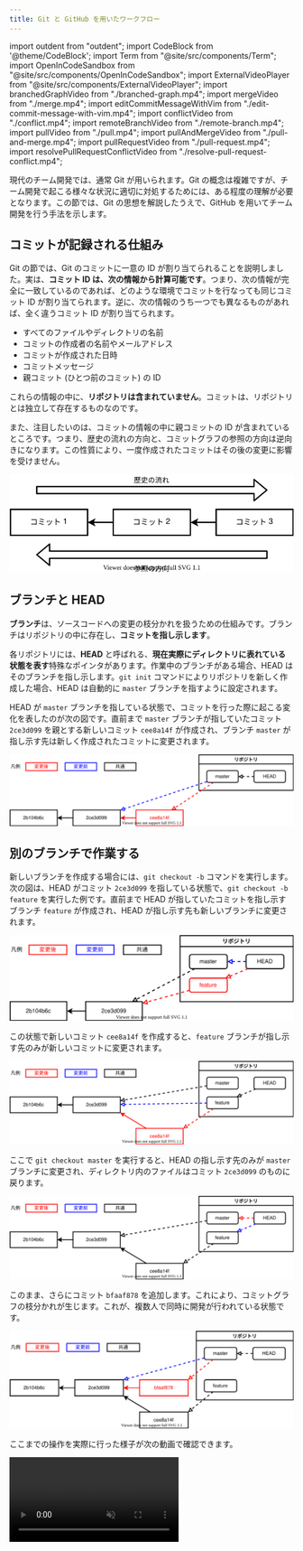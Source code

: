 ```yaml
---
title: Git と GitHub を用いたワークフロー
---
```


import outdent from "outdent";
import CodeBlock from '@theme/CodeBlock';
import Term from "@site/src/components/Term";
import OpenInCodeSandbox from "@site/src/components/OpenInCodeSandbox";
import ExternalVideoPlayer from "@site/src/components/ExternalVideoPlayer";
import branchedGraphVideo from "./branched-graph.mp4";
import mergeVideo from "./merge.mp4";
import editCommitMessageWithVim from "./edit-commit-message-with-vim.mp4";
import conflictVideo from "./conflict.mp4";
import remoteBranchVideo from "./remote-branch.mp4";
import pullVideo from "./pull.mp4";
import pullAndMergeVideo from "./pull-and-merge.mp4";
import pullRequestVideo from "./pull-request.mp4";
import resolvePullRequestConflictVideo from "./resolve-pull-request-conflict.mp4";

現代のチーム開発では、通常 Git が用いられます。Git の概念は複雑ですが、チーム開発で起こる様々な状況に適切に対処するためには、ある程度の理解が必要となります。この節では、Git の思想を解説したうえで、GitHub を用いてチーム開発を行う手法を示します。

## コミットが記録される仕組み

Git の節では、Git のコミットに一意の ID が割り当てられることを説明しました。実は、**コミット ID は、次の情報から計算可能です**。つまり、次の情報が完全に一致しているのであれば、どのような環境でコミットを行なっても同じコミット ID が割り当てられます。逆に、次の情報のうち一つでも異なるものがあれば、全く違うコミット ID が割り当てられます。

- すべてのファイルやディレクトリの名前
- コミットの作成者の名前やメールアドレス
- コミットが作成された日時
- コミットメッセージ
- 親コミット (ひとつ前のコミット) の ID

これらの情報の中に、**リポジトリは含まれていません**。コミットは、リポジトリとは独立して存在するものなのです。

また、注目したいのは、コミットの情報の中に親コミットの ID が含まれているところです。つまり、歴史の流れの方向と、コミットグラフの参照の方向は逆向きになります。この性質により、一度作成されたコミットはその後の変更に影響を受けません。

![歴史の流れと参照の方向](./commit-history.drawio.svg)

## ブランチと HEAD

**ブランチ**は、ソースコードへの変更の枝分かれを扱うための仕組みです。ブランチはリポジトリの中に存在し、**コミットを指し示します**。

各リポジトリには、**HEAD** と呼ばれる、**現在実際にディレクトリに表れている状態を表す**特殊なポインタがあります。作業中のブランチがある場合、HEAD はそのブランチを指し示します。`git init` コマンドによりリポジトリを新しく作成した場合、HEAD は自動的に `master` ブランチを指すように設定されます。

HEAD が `master` ブランチを指している状態で、コミットを行った際に起こる変化を表したのが次の図です。直前まで `master` ブランチが指していたコミット `2ce3d099` を親とする新しいコミット `cee8a14f` が作成され、ブランチ `master` が指し示す先は新しく作成されたコミットに変更されます。

![コミット](./commit.drawio.svg)

## 別のブランチで作業する

新しいブランチを作成する場合には、`git checkout -b` コマンドを実行します。次の図は、HEAD がコミット `2ce3d099` を指している状態で、`git checkout -b feature` を実行した例です。直前まで HEAD が指していたコミットを指し示すブランチ `feature` が作成され、HEAD が指し示す先も新しいブランチに変更されます。

![チェックアウト](./checkout.drawio.svg)

この状態で新しいコミット `cee8a14f` を作成すると、`feature` ブランチが指し示す先のみが新しいコミットに変更されます。

![作成したブランチでコミット](./commit-on-branch.drawio.svg)

ここで `git checkout master` を実行すると、HEAD の指し示す先のみが `master` ブランチに変更され、ディレクトリ内のファイルはコミット `2ce3d099` のものに戻ります。

![master ブランチに戻る](./re-checkout-master.drawio.svg)

このまま、さらにコミット `bfaaf878` を追加します。これにより、コミットグラフの枝分かれが生じます。これが、複数人で同時に開発が行われている状態です。

![枝分かれしたコミットグラフ](./branched-graph.drawio.svg)

ここまでの操作を実際に行った様子が次の動画で確認できます。

<video src={branchedGraphVideo} controls muted />

## 枝分かれしたブランチをマージする

`git merge` コマンドを用いると、現在のブランチに他のブランチの変更を取り込むことができます。次の例では、HEAD が `master` ブランチにある状態で、`git merge feature` を実行することで `feature` ブランチを `master` ブランチにマージしています。

![マージ](./merge.drawio.svg)

このマージを実行すると、`bfaaf878` と `cee8a14f` の 2 つの親を持つ**マージコミット** `d021150b` が生成され、2 つのブランチで両方で行われた変更を含むコミットとなります。マージコミットのコミットメッセージは自分で指定することもできますが、Git 側で用意してくれる標準のメッセージ (この例では `Merge branch 'feature'`) をそのまま用いても良いでしょう。

<video src={mergeVideo} controls muted autoPlay loop />

:::tip Git 標準のエディタ
コマンドラインからコミットを作成する際、`-m` オプションを指定しなかった場合、コミットメッセージを編集するためのエディタが起動します。このエディタは自分で設定することができますが、上の例では [nano](https://www.nano-editor.org/) が起動しており、この場合は `Ctrl + X` で終了します。

環境によっては [Vim](https://www.vim.org/) が起動する場合があります。この場合は、`:q` を入力して `Enter` を押下することにより終了できます。

<video src={editCommitMessageWithVim} controls muted autoPlay loop />
:::

## コンフリクト

`git merge` コマンドが実行されると、Git まずコミットグラフ上の共通の祖先を探します。例えば、コミットグラフが次のような状態であるとき、Git は `master` ブランチと `feature` ブランチの共通の祖先であるコミット `2ce3d099` を起点とした変更を取得します。

```html title="共通の祖先 (2ce3d099)"
<li>吾輩は猫である</li>
<li>坊っちゃん</li>
```

<div className="row">
  <div className="col">
    <CodeBlock title="master (0d4cba5c)" language="html">{outdent`
      <li>吾輩は猫である</li>
      <li>坊っちゃん</li>
      <li>三四郎</li>
    `}</CodeBlock>
  </div>
  <div className="col">
    <CodeBlock title="feature (f08f242a)" language="html">{outdent`
      <li>吾輩は猫である</li>
      <li>坊っちゃん</li>
      <li>こころ</li>
    `}</CodeBlock>
  </div>
</div>

![コンフリクト](./conflict.drawio.svg)

この例の場合、共通の祖先に対して `master` は `<li>三四郎</li>` が、`feature` は `<li>こころ</li>` が**同じ場所に**追加されています。この状態で `git merge feature` を実行すると、Git は**コンフリクト**を報告し、マージを中断します。コンフリクトが発生したファイルには、Git により自動的に `<<<<<<<` や `=======`、`>>>>>>>` といったコンフリクトマーカーが挿入されます。

<!-- 頭にインデントを入れておくことで Markdown ファイルのコンフリクトと認識させない -->
<CodeBlock language="html">{outdent`
  <li>吾輩は猫である</li>
  <li>坊っちゃん</li>
  <<<<<<< HEAD
  <li>三四郎</li>
  =======
  <li>こころ</li>
  >>>>>>> feature
`.trim()}</CodeBlock>

コンフリクトを解決するには、ファイルを編集してコンフリクトマーカーを削除する必要があります。全てのコンフリクトに対応できたら、コンフリクトしたファイルをステージし、`git merge --continue` コマンドを実行してマージを続行しましょう。

ここまでの操作を実際に行うと、次の動画のようになります。

<video src={conflictVideo} controls muted />

## リモートブランチ

Git と GitHub の節では、自分の PC に置かれたリポジトリ (ローカルリポジトリ) と GitHub 上のリポジトリ (リモートリポジトリ) を接続しました。`git push origin master` コマンド行ったときの Git の動作を確認しておきましょう。

`git push origin master` コマンドは、ローカルリポジトリの `master` ブランチが指し示すコミットを、リモートリポジトリの `master` ブランチが指し示すコミットとして設定するためのコマンドです。次の図は、ローカルリポジトリの `master` ブランチがコミット `2b104b6c` を指している状態で、空のリモートリポジトリ `origin` に対して `git push origin master` を実行した際の様子を表しています。

![リモートブランチ](./remote-branch.drawio.svg)

この状態でコミットを行うと、ローカルリポジトリの `master` ブランチが、リモートリポジトリの `master` ブランチより 1 コミット分進んでいる状態になります。

![1 コミット進んだ状態](./one-commit-ahead.drawio.svg)

再び `git push origin master` を実行 (最初の push 時に `-u` オプションを指定した場合は `git push`) することで、作成したコミットをリモートリポジトリに反映させられます。

![再びプッシュする](./push-again.drawio.svg)

ここまでの操作を実際に行うと、次のようになります。

<video src={remoteBranchVideo} controls muted />

## 他の人が行った変更を取得する

自分以外がリモートリポジトリに対して変更を加えた場合、リモートリポジトリのブランチがローカルリポジトリのブランチより先のコミットを指している状態になります。`git pull` コマンドにより、ローカルリポジトリのブランチが指し示す先を、リモートリポジトリのブランチが指すコミットと一致させることができます。次の例では、`git pull origin master` により、ローカルリポジトリの `master` をリモートブランチ `master` の最新のコミットと一致させています。

![プル](./pull.drawio.svg)

<video src={pullVideo} controls muted />

## プルの際にマージが必要な場合

自分が最後に `git pull` をした後に他の人がリモートリポジトリにプッシュした状態で、自分が新しいコミットを作成すると、次の図のような状態になります。

![マージが必要](./remote-branch-merge-required.drawio.svg)

この状態で `git pull` を行うと、自動的にマージコミットが作成されます。

![自動的に作成されるマージコミット](./remote-branch-pull-and-merge.drawio.svg)

再び `git push origin master` を実行することにより、変更を正しくリモートブランチに反映できます。

![自動的に作成されるマージコミット](./remote-branch-merge-and-push-again.drawio.svg)

ここまでの操作を実際に行うと、次の動画のようになります。

<video src={pullAndMergeVideo} controls muted />

## プルリクエスト

GitHub などのサービスを用いて共同開発を行う場合、通常は `master` ブランチへのマージを Web 画面上で行い、**Git のコマンドで `master` ブランチを操作することはありません**。これにより、プログラムの変更が無秩序に行われることを防ぐことができます。GitHub では、**プルリクエスト**と呼ばれる機能により実現できます。

次の図のようなコミットグラフがある状態を考えてみましょう。`master` ブランチから `feature` ブランチを切り出し、作成したコミットをリモートリポジトリにプッシュした状態です。`feature` ブランチから `master` ブランチに対してプルリクエストを作成することで、`feature` ブランチで行った変更を他のユーザーに確認してもらうことができます。

![プルリクエスト](./pull-request.drawio.svg)

プルリクエストをマージすると、ローカルリポジトリで `git merge` コマンドを実行した場合と同様にマージコミットが作成されます。

![プルリクエストのマージ](./pull-request-merge.drawio.svg)

ローカルリポジトリで再び `master` ブランチをチェックアウトし、`git pull origin master` で `master` ブランチを GitHub 上の最新のコミットに合わせれば、開発を再開できます。

![マージされたプルリクエストをプルする](./pull-merged-pull-request.drawio.svg)

ここまでの操作を実際に行うと、次の通りになります。

<video src={pullRequestVideo} controls muted />

## プルリクエストでコンフリクトが発生した場合

プルリクエストでコンフリクトが発生した場合、ローカルではマージコミット作成前に修正をしていましたが、プルリクエストを用いた開発においては、`master` ブランチは直接操作できないため、代わりにプルリクエストを出した側のブランチを操作して `master` ブランチにマージ可能になるよう修正します。

次のコミットグラフを考えてみましょう。`master` ブランチが `2ce3d099` だった際に `feature` ブランチを切り出し、コミット `f08f242a` を作成しましたが、他のチームメンバーの開発の結果 GitHub 上の `master` ブランチが `0d4cba5c` に進み、`feature` ブランチから `master` ブランチへのプルリクエストがコンフリクトしている状態です。

![コンフリクトの発生したプルリクエスト](./pull-request-conflict.drawio.svg)

この状態を解消するために、**ローカルで最新の `master` ブランチを `feature` ブランチにマージします**。まずは `master` ブランチをチェックアウトし、最新の `master` への変更を `git pull origin master` によりローカルリポジトリに取り込んだうえで、再び `feature` ブランチに戻ります。

![master ブランチを最新にする](./pull-master-after-pull-request-conflict.drawio.svg)

ここで `git merge master` を実行し、コンフリクトを解決して `master` ブランチとのマージコミット `d6d38e90` を作成してプッシュします。これにより、`feature` ブランチは `master` ブランチにマージ可能となり、コンフリクトが解消されます。

![master ブランチを feature ブランチにマージ](./pull-request-conflict-resolved.drawio.svg)

通常通りプルリクエストをマージすれば完了です。同じように作成されたマージコミットをローカルに取り込むことができます。

![コンフリクトが解消されたプルリクエストをマージ](./merge-conflict-resolved-pull-request.drawio.svg)

ここまでの操作を実際に行った様子が次の動画になります。

<video src={resolvePullRequestConflictVideo} controls muted />

## 課題

1. 同一の GitHub リポジトリに対し、同じ行を変更するプルリクエストを 2 人で作成しましょう。
2. 片方をマージすると、もう片方のプルリクエストがコンフリクト状態になることを確認しましょう。
3. コンフリクトを解決しましょう。
4. マージされたプルリクエストで行われた変更をプルしましょう。
